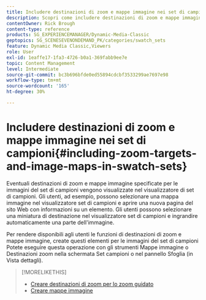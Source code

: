 ```yaml
---
title: Includere destinazioni di zoom e mappe immagine nei set di campioni
description: Scopri come includere destinazioni di zoom e mappe immagine nei Set di campioni in Adobe Dynamic Media Classic.
contentOwner: Rick Brough
content-type: reference
products: SG_EXPERIENCEMANAGER/Dynamic-Media-Classic
geptopics: SG_SCENESEVENONDEMAND_PK/categories/swatch_sets
feature: Dynamic Media Classic,Viewers
role: User
exl-id: 1eaffe17-1fa3-4726-b0a1-369fabb9ee7e
topic: Content Management
level: Intermediate
source-git-commit: bc3b696bfde0ed55894cdcbf3533299ae7697e98
workflow-type: tm+mt
source-wordcount: '165'
ht-degree: 30%

---
```


# Includere destinazioni di zoom e mappe immagine nei set di campioni{#including-zoom-targets-and-image-maps-in-swatch-sets}

Eventuali destinazioni di zoom e mappe immagine specificate per le immagini del set di campioni vengono visualizzate nel visualizzatore di set di campioni. Gli utenti, ad esempio, possono selezionare una mappa immagine nel visualizzatore set di campioni e aprire una nuova pagina del sito Web con informazioni su un elemento. Gli utenti possono selezionare una miniatura di destinazione nel visualizzatore set di campioni e ingrandire automaticamente una parte dell&#39;immagine.

Per rendere disponibili agli utenti le funzioni di destinazioni di zoom e mappe immagine, create questi elementi per le immagini del set di campioni Potete eseguire questa operazione con gli strumenti Mappe immagine o Destinazioni zoom nella schermata Set campioni o nel pannello Sfoglia (in Vista dettagli).

>[!MORELIKETHIS]
>
>* [Creare destinazioni di zoom per lo zoom guidato](creating-zoom-targets-guided-zoom.md#creating_zoom_targets_for_guided_zoom)
>* [Creare mappe immagine](creating-image-maps.md#creating_image_maps)
